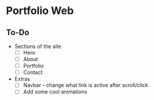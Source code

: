 # Portfolio Web

## To-Do
- Sections of the site
  - [ ] Hero
  - [ ] About
  - [ ] Portfolio
  - [ ] Contact
- Extras
  - [ ] Navbar - change what link is active after scroll/click
  - [ ] Add some cool animations
